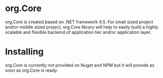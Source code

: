 # org.Core
org.Core is created based on .NET framework 4.5. For small sized project and/or middle sized project, org.Core library will help to easily build a highly scalable and flexible backend of application tier and/or application layer. 

# Installing
org.Core is currently not provided on Nuget and NPM but it will provide as soon as org.Core is ready.
